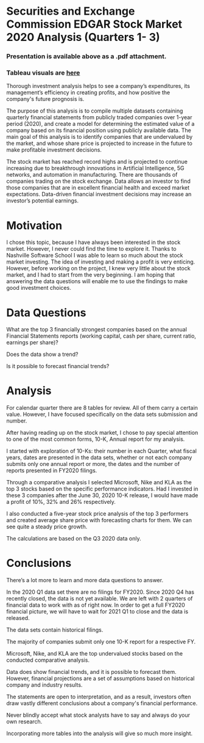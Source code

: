 # Securities and Exchange Commission EDGAR Stock Market 2020 Analysis (Quarters 1- 3)

### Presentation is available above as a .pdf attachment.
### Tableau visuals are [here](https://public.tableau.com/profile/natalia.zemchikhina#!/vizhome/AvgPriceofTop3StockswithForecast/Presentation)

Thorough investment analysis helps to see a company’s expenditures, its management’s efficiency in creating profits, and how positive the company's future prognosis is.   

The purpose of this analysis is to compile multiple datasets containing quarterly financial statements from publicly traded companies over 1-year period (2020), and create a model for determining the estimated value of a company based on its financial position using publicly available data. The main goal of this analysis is to identify companies that are undervalued by the market, and whose share price is projected to increase in the future to make profitable investment decisions.

The stock market has reached record highs and is projected to continue increasing due to breakthrough innovations in Artificial Intelligence, 5G networks, and automation in manufacturing. There are thousands of companies trading on the stock exchange. Data allows an investor to find those companies that are in excellent financial health and exceed market expectations. Data-driven financial investment decisions may increase an investor’s potential earnings. 

# Motivation
I chose this topic, because I have always been interested in the stock market. However, I never could find the time to explore it. Thanks to Nashville Software School I was able to learn so much about the stock market investing. The idea of investing and making a profit is very enticing. However, before working on the project, I knew very little about the stock market, and I had to start from the very beginning. I am hoping that answering the data questions will enable me to use the findings to make good investment choices.

# Data Questions
What are the top 3 financially strongest companies based on the annual Financial Statements reports (working capital, cash per share, current ratio, earnings per share)?

Does the data show a trend? 

Is it possible to forecast financial trends?

# Analysis
For calendar quarter there are 8 tables for review. All of them carry a certain value. However, I have focused specifically on the data sets submission and number.

After having reading up on the stock market, I chose to pay special attention to one of the most common forms, 10-K, Annual report for my analysis.

I started with exploration of 10-Ks: their number in each Quarter, what fiscal years, dates are presented in the data sets, whether or not each company submits only one annual report or more, the dates and the number of reports presented in FY2020 filings.

Through a comparative analysis I selected Microsoft, Nike and KLA as the top 3 stocks based on the specific performance indicators. Had I invested in these 3 companies after the June 30, 2020 10-K release, I would have made a profit of 10%, 32% and 26% respectively.

I also conducted a five-year stock price analysis of the top 3 performers and created average share price with forecasting charts for them. We can see quite a steady price growth.

The calculations are based on the Q3 2020 data only.

# Conclusions
There’s a lot more to learn and more data questions to answer.

In the 2020 Q1 data set there are no filings for FY2020. Since 2020 Q4 has recently closed, the data is not yet available. We are left with 2 quarters of financial data to work with as of right now. In order to get a full FY2020 financial picture, we will have to wait for 2021 Q1 to close and the data is released.

The data sets contain historical filings.

The majority of companies submit only one 10-K report for a respective FY.

Microsoft, Nike, and KLA are the top undervalued stocks based on the conducted comparative analysis.

Data does show financial trends, and it is possible to forecast them. However, financial projections are a set of assumptions based on historical company and industry results.

The statements are open to interpretation, and as a result, investors often draw vastly different conclusions about a company's financial performance.

Never blindly accept what stock analysts have to say and always do your own research.

Incorporating more tables into the analysis will give so much more insight.

